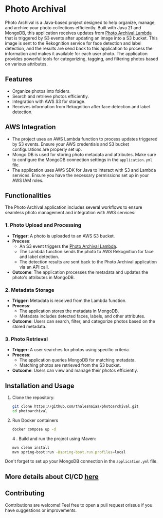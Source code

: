 # Photo Archival

Photo Archival is a Java-based project designed to help organize, manage, and archive your photo collections
efficiently. Built with Java 21 and MongoDB, this application receives updates
from [Photo Archival Lambda](https://github.com/thalesmaiaa/photo-archival-lambda)
that is triggered by S3 events after updating an image into a S3 bucket. This image is sent to the Rekognition service
for face detection and label detection, and the results are send back to this application to process the information and
makes it available for each user photo. The application provides powerful tools for categorizing, tagging, and filtering
photos based on various attributes.

## Features

- Organize photos into folders.
- Search and retrieve photos efficiently.
- Integration with AWS S3 for storage.
- Receives information from Rekognition after face detection and label detection.

## AWS Integration

- The project uses an AWS Lambda function to process updates triggered by S3 events.
  Ensure your AWS credentials and S3 bucket configurations are properly set up.
- Mongo DB is used for storing photo metadata and attributes.
  Make sure to configure the MongoDB connection settings in the `application.yml` file.
- The application uses AWS SDK for Java to interact with S3 and Lambda services.
  Ensure you have the necessary permissions set up in your AWS IAM roles.

## Functionalities

The Photo Archival application includes several workflows to ensure seamless photo management and integration with AWS
services:

### 1. Photo Upload and Processing

- **Trigger**: A photo is uploaded to an AWS S3 bucket.
- **Process**:
  - An S3 event triggers the [Photo Archival Lambda](https://github.com/thalesmaiaa/photo-archival-lambda).
  - The Lambda function sends the photo to AWS Rekognition for face and label detection.
  - The detection results are sent back to the Photo Archival application via an API call.
- **Outcome**: The application processes the metadata and updates the photo's attributes in MongoDB.

### 2. Metadata Storage

- **Trigger**: Metadata is received from the Lambda function.
- **Process**:
  - The application stores the metadata in MongoDB.
  - Metadata includes detected faces, labels, and other attributes.
- **Outcome**: Users can search, filter, and categorize photos based on the stored metadata.

### 3. Photo Retrieval

- **Trigger**: A user searches for photos using specific criteria.
- **Process**:
  - The application queries MongoDB for matching metadata.
  - Matching photos are retrieved from the S3 bucket.
- **Outcome**: Users can view and manage their photos efficiently.

## Installation and Usage

1. Clone the repository:

   ```bash
   git clone https://github.com/thalesmaiaa/photoarchival.git
   cd photoarchival
   ```

2. Run Docker containers

   ```bash
   docker compose up -d
   ```

   4 . Build and run the project using Maven:

   ```bash
   mvn clean install
   mvn spring-boot:run -Dspring-boot.run.profiles=local
   ```

Don't forget to set up your MongoDB connection in the `application.yml` file.

## More details about CI/CD [here](deployment.md)

## Contributing

Contributions are welcome! Feel free to open a pull request orissue if you have suggestions or improvements.
